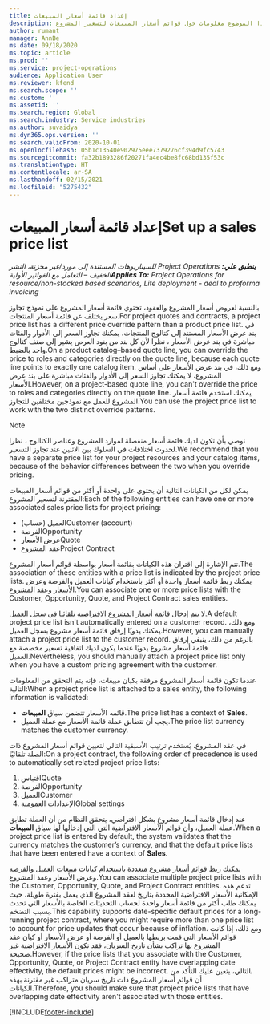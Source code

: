 ```yaml
---
title: إعداد قائمة أسعار المبيعات
description: يوفر هذا الموضوع معلومات حول قوائم أسعار المبيعات لتسعير المشروع.
author: rumant
manager: AnnBe
ms.date: 09/18/2020
ms.topic: article
ms.prod: ''
ms.service: project-operations
audience: Application User
ms.reviewer: kfend
ms.search.scope: ''
ms.custom: ''
ms.assetid: ''
ms.search.region: Global
ms.search.industry: Service industries
ms.author: suvaidya
ms.dyn365.ops.version: ''
ms.search.validFrom: 2020-10-01
ms.openlocfilehash: 05b1c13540e902975eee7379276cf394d9fc5743
ms.sourcegitcommit: fa32b1893286f20271fa4ec4be8fc68bd135f53c
ms.translationtype: HT
ms.contentlocale: ar-SA
ms.lasthandoff: 02/15/2021
ms.locfileid: "5275432"
---
```

# <a name="set-up-a-sales-price-list"></a><span data-ttu-id="ba014-103">إعداد قائمة أسعار المبيعات</span><span class="sxs-lookup"><span data-stu-id="ba014-103">Set up a sales price list</span></span>

<span data-ttu-id="ba014-104">_**ينطبق علي:** ‏‫Project Operations للسيناريوهات المستندة إلى مورد/غير مخزنة‬، ‏‫النشر الخفيف – التعامل مع الفواتير الأولية‬_</span><span class="sxs-lookup"><span data-stu-id="ba014-104">_**Applies To:** Project Operations for resource/non-stocked based scenarios, Lite deployment - deal to proforma invoicing_</span></span>

<span data-ttu-id="ba014-105">بالنسبة لعروض أسعار المشروع والعقود، تحتوي قائمة أسعار المشروع على نموذج تجاوز سعر يختلف عن قائمة أسعار المنتجات.</span><span class="sxs-lookup"><span data-stu-id="ba014-105">For project quotes and contracts, a project price list has a different price override pattern than a product price list.</span></span> <span data-ttu-id="ba014-106">في بند عرض الأسعار المستند إلى كتالوج المنتجات، يمكنك تجاوز السعر إلى الأدوار والفئات مباشرة في بند عرض الأسعار ، نظرا لأن كل بند من بنود العرض يشير إلى صنف كتالوج واحد بالضبط.</span><span class="sxs-lookup"><span data-stu-id="ba014-106">On a product catalog–based quote line, you can override the price to roles and categories directly on the quote line, because each quote line points to exactly one catalog item.</span></span> <span data-ttu-id="ba014-107">ومع ذلك، في بند عرض الأسعار على أساس المشروع، لا يمكنك تجاوز السعر إلى الأدوار والفئات مباشرة على بند عرض الأسعار.</span><span class="sxs-lookup"><span data-stu-id="ba014-107">However, on a project-based quote line, you can't override the price to roles and categories directly on the quote line.</span></span> <span data-ttu-id="ba014-108">يمكنك استخدم قائمة أسعار المشروع للعمل مع نموذجين مختلفين للتجاوز.</span><span class="sxs-lookup"><span data-stu-id="ba014-108">You can use the project price list to work with the two distinct override patterns.</span></span>

> [!NOTE]
> <span data-ttu-id="ba014-109">نوصي بأن تكون لديك قائمة أسعار منفصلة لموارد المشروع وعناصر الكتالوج ، نظرا لحدوث اختلافات في السلوك بين الاثنين عند تجاوز التسعير.</span><span class="sxs-lookup"><span data-stu-id="ba014-109">We recommend that you have a separate price list for your project resources and your catalog items, because of the behavior differences between the two when you override pricing.</span></span>

<span data-ttu-id="ba014-110">يمكن لكل من الكيانات التالية أن يحتوي على واحدة أو أكثر من قوائم أسعار المبيعات المقترنة لتسعير المشروع:</span><span class="sxs-lookup"><span data-stu-id="ba014-110">Each of the following entities can have one or more associated sales price lists for project pricing:</span></span>

- <span data-ttu-id="ba014-111">العميل (حساب)</span><span class="sxs-lookup"><span data-stu-id="ba014-111">Customer (account)</span></span> 
- <span data-ttu-id="ba014-112">الفرصة</span><span class="sxs-lookup"><span data-stu-id="ba014-112">Opportunity</span></span> 
- <span data-ttu-id="ba014-113">عرض الأسعار</span><span class="sxs-lookup"><span data-stu-id="ba014-113">Quote</span></span> 
- <span data-ttu-id="ba014-114">عقد المشروع</span><span class="sxs-lookup"><span data-stu-id="ba014-114">Project Contract</span></span>

<span data-ttu-id="ba014-115">تتم الإشارة إلى اقتران هذه الكيانات بقائمة أسعار بواسطة قوائم أسعار المشروع.</span><span class="sxs-lookup"><span data-stu-id="ba014-115">The association of these entities with a price list is indicated by the project price lists.</span></span> <span data-ttu-id="ba014-116">يمكنك ربط قائمة أسعار واحدة أو أكثر باستخدام كيانات العميل والفرصة وعرض الأسعار وعقد المشروع.</span><span class="sxs-lookup"><span data-stu-id="ba014-116">You can associate one or more price lists with the Customer, Opportunity, Quote, and Project Contract sales entities.</span></span>

<span data-ttu-id="ba014-117">لا يتم إدخال قائمة أسعار المشروع الافتراضية تلقائيا في سجل العميل.</span><span class="sxs-lookup"><span data-stu-id="ba014-117">A default project price list isn't automatically entered on a customer record.</span></span> <span data-ttu-id="ba014-118">ومع ذلك، يمكنك يدويًا إرفاق قائمة أسعار مشروع بسجل العميل.</span><span class="sxs-lookup"><span data-stu-id="ba014-118">However, you can manually attach a project price list to the customer record.</span></span> <span data-ttu-id="ba014-119">بالرغم من ذلك، ينبغي إرفاق قائمة أسعار مشروع يدويًا عندما يكون لديك اتفاقية تسعير مخصصة مع العميل.</span><span class="sxs-lookup"><span data-stu-id="ba014-119">Nevertheless, you should manually attach a project price list only when you have a custom pricing agreement with the customer.</span></span> 

<span data-ttu-id="ba014-120">عندما تكون قائمة أسعار المشروع مرفقة بكيان مبيعات، فإنه يتم التحقق من المعلومات التالية:</span><span class="sxs-lookup"><span data-stu-id="ba014-120">When a project price list is attached to a sales entity, the following information is validated:</span></span>

- <span data-ttu-id="ba014-121">قائمه الأسعار تتضمن سياق **المبيعات**.</span><span class="sxs-lookup"><span data-stu-id="ba014-121">The price list has a context of **Sales**.</span></span> 
- <span data-ttu-id="ba014-122">يجب أن تتطابق عملة قائمة الأسعار مع عملة العميل.</span><span class="sxs-lookup"><span data-stu-id="ba014-122">The price list currency matches the customer currency.</span></span> 

<span data-ttu-id="ba014-123">في عقد المشروع، يُستخدم ترتيب الأسبقية التالي لتعيين قوائم أسعار المشروع ذات الصلة تلقائيًا:</span><span class="sxs-lookup"><span data-stu-id="ba014-123">On a project contract, the following order of precedence is used to automatically set related project price lists:</span></span>

1. <span data-ttu-id="ba014-124">اقتباس</span><span class="sxs-lookup"><span data-stu-id="ba014-124">Quote</span></span>
2. <span data-ttu-id="ba014-125">الفرصة</span><span class="sxs-lookup"><span data-stu-id="ba014-125">Opportunity</span></span>
3. <span data-ttu-id="ba014-126">العميل</span><span class="sxs-lookup"><span data-stu-id="ba014-126">Customer</span></span> 
4. <span data-ttu-id="ba014-127">الإعدادات العمومية</span><span class="sxs-lookup"><span data-stu-id="ba014-127">Global settings</span></span> 

<span data-ttu-id="ba014-128">عند إدخال قائمة أسعار مشروع بشكل افتراضي، يتحقق النظام من أن العملة تطابق عملة العميل، وأن قوائم الأسعار الافتراضية التي التي إدخالها لها سياق **المبيعات**.</span><span class="sxs-lookup"><span data-stu-id="ba014-128">When a project price list is entered by default, the system validates that the currency matches the customer’s currency, and that the default price lists that have been entered have a context of **Sales**.</span></span>

<span data-ttu-id="ba014-129">يمكنك ربط قوائم أسعار مشروع متعددة باستخدام كيانات مبيعات العميل والفرصة وعرض الأسعار وعقد المشروع.</span><span class="sxs-lookup"><span data-stu-id="ba014-129">You can associate multiple project price lists with the Customer, Opportunity, Quote, and Project Contract entities.</span></span> <span data-ttu-id="ba014-130">تدعم هذه الإمكانية الأسعار الافتراضية المحددة بتاريخ لعقد المشروع الذي يعمل بفترة طويلة، حيث يمكنك طلب أكثر من قائمة أسعار واحدة لحساب التحديثات الخاصة بالأسعار التي تحدث بسبب التضخم.</span><span class="sxs-lookup"><span data-stu-id="ba014-130">This capability supports date-specific default prices for a long-running project contract, where you might require more than one price list to account for price updates that occur because of inflation.</span></span> <span data-ttu-id="ba014-131">ومع ذلك، إذا كانت قوائم الأسعار التي قمت بربطها بالعميل أو الفرصة أو عرض الأسعار أو كيان عقد المشروع بها تراكب بشأن تاريخ السريان، فقد تكون الأسعار الافتراضية غير صحيحة.</span><span class="sxs-lookup"><span data-stu-id="ba014-131">However, if the price lists that you associate with the Customer, Opportunity, Quote, or Project Contract entity have overlapping date effectivity, the default prices might be incorrect.</span></span> <span data-ttu-id="ba014-132">بالتالي، يتعين عليك التأكد من أن قوائم أسعار المشروع ذات تاريخ سريان متراكب غير مقترنة بهذه الكيانات.</span><span class="sxs-lookup"><span data-stu-id="ba014-132">Therefore, you should make sure that project price lists that have overlapping date effectivity aren't associated with those entities.</span></span>


[!INCLUDE[footer-include](../includes/footer-banner.md)]